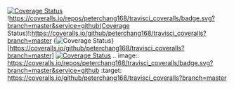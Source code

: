 [![Coverage Status](https://coveralls.io/repos/peterchang168/travisci_coveralls/badge.svg?branch=master&service=github)](https://coveralls.io/github/peterchang168/travisci_coveralls?branch=master)
!https://coveralls.io/repos/peterchang168/travisci_coveralls/badge.svg?branch=master&service=github(Coverage Status)!:https://coveralls.io/github/peterchang168/travisci_coveralls?branch=master
{<img src="https://coveralls.io/repos/peterchang168/travisci_coveralls/badge.svg?branch=master&service=github" alt="Coverage Status" />}[https://coveralls.io/github/peterchang168/travisci_coveralls?branch=master]
<a href='https://coveralls.io/github/peterchang168/travisci_coveralls?branch=master'><img src='https://coveralls.io/repos/peterchang168/travisci_coveralls/badge.png?branch=master&service=github' alt='Coverage Status' /></a>
.. image:: https://coveralls.io/repos/peterchang168/travisci_coveralls/badge.svg?branch=master&service=github
  :target: https://coveralls.io/github/peterchang168/travisci_coveralls?branch=master
